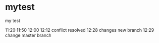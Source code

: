 mytest
======

my test

11:20
11:50
12:00
12:12 conflict resolved
12:28 changes new branch
12:29 change master branch

